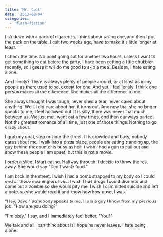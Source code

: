 ```yaml
---
title: 'Mr. Cool'
date: '2013-08-04'
categories:
  - 'flash-fiction'
---
```


I sit down with a pack of cigarettes. I think about taking one, and then I put
the pack on the table. I quit two weeks ago, have to make it a little longer at
least.

<!-- truncate -->


I check the time. No point going out for another two hours, unless I want to get
something to eat before the party. I have been getting a little chubbier
recently, so I guess it will do me good to skip a meal. Besides, I hate eating
alone.

Am I lonely? There is always plenty of people around, or at least as many people
as there used to be, except for one. And yet, I feel lonely. I think one person
makes all the difference. She makes all the difference to me.

She always thought I was tough, never shed a tear, never cared about anything.
Well, I did care about her, it turns out. And now that she no longer speaks to
me, I feel hollowed out. It is silly, there was never that much between us. We
just met, went out a few times, and then our ways parted. Not the greatest
romance of all time, just one of those things. Nothing to go crazy about.

I grab my coat, step out into the street. It is crowded and busy, nobody cares
about me. I walk into a pizza place, people are eating standing up, the guy
behind the counter is busy as hell. I wish I had a gun to pull out and show
these people I am upset, but this is not a movie.

I order a slice, I start eating. Halfway through, I decide to throw the rest
away. She would say "Don't waste food."

I am back in the street. I wish I had a bomb strapped to my body so I could end
all these meaningless lives. I wish I had drugs I could dive into and come out a
zombie so she would pity me. I wish I committed suicide and left a note, so she
would read it and know how how upset I was.

"Hey, Dave," somebody speaks to me. He is a guy I know from my previous job.
"How are you doing?"

"I'm okay," I say, and I immediately feel better, "You?"

We talk and all I can think about is I hope he never leaves. I hate being alone.
